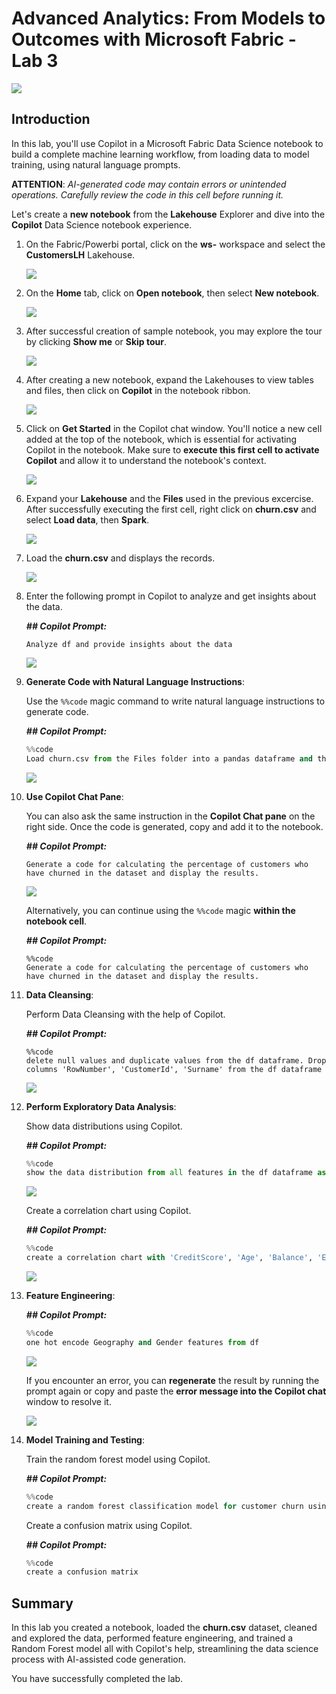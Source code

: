 # **Advanced Analytics: From Models to Outcomes with Microsoft Fabric - Lab 3**

![](./images/png3.png)

## Introduction
In this lab, you'll use Copilot in a Microsoft Fabric Data Science notebook to build a complete machine learning workflow, from loading data to model training, using natural language prompts.

**ATTENTION**: *AI-generated code may contain errors or unintended operations. Carefully review the code in this cell before running it.*

Let's create a **new notebook** from the **Lakehouse** Explorer and dive into the **Copilot** Data Science notebook experience.

1. On the Fabric/Powerbi portal, click on the **ws-<inject key="Deployment ID" enableCopy="false"/>** workspace and select the **CustomersLH** Lakehouse.

    ![](./images/29042025(66).png)

2. On the **Home** tab, click on **Open notebook**, then select **New notebook**.

    ![](./images/29042025(67).png)

4. After successful creation of sample notebook, you may explore the tour by clicking **Show me** or **Skip tour**.

    ![](./images/29042025(8).png)

2. After creating a new notebook, expand the Lakehouses to view tables and files, then click on **Copilot** in the notebook ribbon.

    ![](./images/29042025(69).png)

1. Click on **Get Started** in the Copilot chat window. You'll notice a new cell added at the top of the notebook, which is essential for activating Copilot in the notebook. Make sure to **execute this first cell to activate Copilot** and allow it to understand the notebook's context.

   ![](./images/29042025(70).png)

3. Expand your **Lakehouse** and the **Files** used in the previous excercise. After successfully executing the first cell, right click on **churn.csv** and select **Load data**, then **Spark**.

    ![](./images/29042025(71).png)

1. Load the **churn.csv** and displays the records.

    ![](./images/29042025(72).png)
    
4. Enter the following prompt in Copilot to analyze and get insights about the data.

    ***## Copilot Prompt:***

    `Analyze df and provide insights about the data`

    ![](./images/29042025(73).png)

5. **Generate Code with Natural Language Instructions**:

    Use the `%%code` magic command to write natural language instructions to generate code.

    ***## Copilot Prompt:***

    ```python
    %%code
    Load churn.csv from the Files folder into a pandas dataframe and then print the first 5 records
    ```

    ![](./images/29042025(74).png)

6. **Use Copilot Chat Pane**:

    You can also ask the same instruction in the **Copilot Chat pane** on the right side. Once the code is generated, copy and add it to the notebook.

    ***## Copilot Prompt:***
    ```
    Generate a code for calculating the percentage of customers who have churned in the dataset and display the results.
    ```

    ![](./images/29042025(75).png)

    Alternatively, you can continue using the `%%code` magic **within the notebook cell**.

    ***## Copilot Prompt:***

    ```
    %%code
    Generate a code for calculating the percentage of customers who have churned in the dataset and display the results.
    ```
    
7. **Data Cleansing**:

    Perform Data Cleansing with the help of Copilot.

    ***## Copilot Prompt:***

    ```
    %%code
    delete null values and duplicate values from the df dataframe. Drop columns 'RowNumber', 'CustomerId', 'Surname' from the df dataframe
    ```

    ![](./images/29042025(76).png)

8. **Perform Exploratory Data Analysis**:

    Show data distributions using Copilot.
   
    ***## Copilot Prompt:***

    ```python
    %%code
    show the data distribution from all features in the df dataframe as charts
    ```

    ![](./images/29042025(77).png)

    Create a correlation chart using Copilot. 
   
    ***## Copilot Prompt:***

    ```python
    %%code
    create a correlation chart with 'CreditScore', 'Age', 'Balance', 'EstimatedSalary', 'Tenure', 'NumOfProducts', 'HasCrCard', 'IsActiveMember', 'Exited' features from the df dataframe
    ```

    ![](./images/29042025(78).png)

9. **Feature Engineering**:

    ***## Copilot Prompt:***

    ```python
    %%code
    one hot encode Geography and Gender features from df
    ```

    ![](./images/29042025(79).png)

    If you encounter an error, you can **regenerate** the result by running the prompt again or copy and paste the **error message into the Copilot chat** window to resolve it.

    ![](./images/29042025(80).png)

10. **Model Training and Testing**:

    Train the random forest model using Copilot. 
   
    ***## Copilot Prompt:***

    ```python
    %%code
    create a random forest classification model for customer churn using the 'Exited' feature for prediction
    ```

    Create a confusion matrix using Copilot.
   
    ***## Copilot Prompt:***

    ```python
    %%code
    create a confusion matrix
    ```

## Summary  

In this lab you created a notebook, loaded the **churn.csv** dataset, cleaned and explored the data, performed feature engineering, and trained a Random Forest model all with Copilot's help, streamlining the data science process with AI-assisted code generation.

You have successfully completed the lab.
